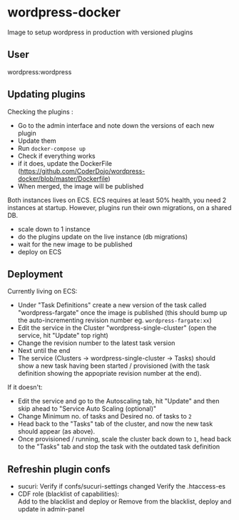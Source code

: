 # wordpress-docker
Image to setup wordpress in production with versioned plugins

## User
wordpress:wordpress

## Updating plugins
Checking the plugins : 
 - Go to the admin interface and note down the versions of each new plugin
 - Update them
 - Run `docker-compose up` 
 - Check if everything works
 - if it does, update the DockerFile (https://github.com/CoderDojo/wordpress-docker/blob/master/Dockerfile)
 - When merged, the image will be published

Both instances lives on ECS. ECS requires at least 50% health, you need 2 instances at startup. However, plugins run their own migrations, on a shared DB.
 - scale down to 1 instance
 - do the plugins update on the live instance (db migrations)
 - wait for the new image to be published
 - deploy on ECS

## Deployment
Currently living on ECS:
 - Under "Task Definitions" create a new version of the task called "wordpress-fargate" once the image is published (this should bump up the auto-incrementing revision number eg. `wordpress-fargate:xx`)
 - Edit the service in the Cluster "wordpress-single-cluster" (open the service, hit "Update" top right)
 - Change the revision number to the latest task version
 - Next until the end
 - The service (Clusters ->  wordpress-single-cluster -> Tasks) should show a new task having been started / provisioned (with the task definition showing the appopriate revision number at the end).

 If it doesn't:
 - Edit the service and go to the Autoscaling tab, hit "Update" and then skip ahead to "Service Auto Scaling (optional)"
 - Change Minimum no. of tasks and Desired no. of tasks to `2`
 - Head back to the "Tasks" tab of the cluster, and now the new task should appear (as above).
 - Once provisioned / running, scale the cluster back down to `1`, head back to the "Tasks" tab and stop the task with the outdated task definition
 
## Refreshin plugin confs
 - sucuri:
    Verify if confs/sucuri-settings changed
    Verify the .htaccess-es
 - CDF role (blacklist of capabilities):  
    Add to the blacklist and deploy or
    Remove from the blacklist, deploy and update in admin-panel
